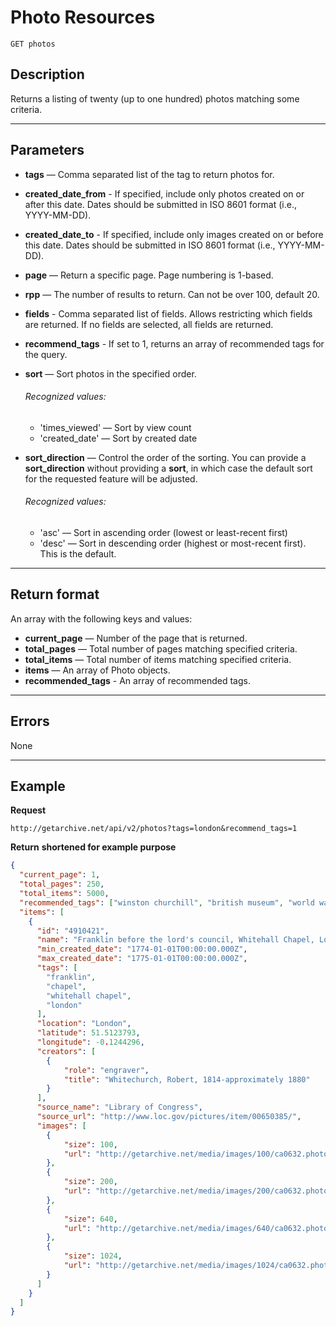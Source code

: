 # Photo Resources

    GET photos

## Description
Returns a listing of twenty (up to one hundred) photos matching some criteria.
***

## Parameters

- **tags** — Comma separated list of the tag to return photos for.
- **created_date_from** - If specified, include only photos created on or after this date. Dates should be submitted in ISO 8601 format (i.e., YYYY-MM-DD).
- **created_date_to** - If specified, include only images created on or before this date. Dates should be submitted in ISO 8601 format (i.e., YYYY-MM-DD).
- **page** — Return a specific page. Page numbering is 1-based.
- **rpp** — The number of results to return. Can not be over 100, default 20.
- **fields** - Comma separated list of fields. Allows restricting which fields are returned. If no fields are selected, all fields are returned.	
- **recommend_tags** - If set to 1, returns an array of recommended tags for the query.
- **sort** — Sort photos in the specified order. 
    ###### Recognized values:
    - 'times_viewed' — Sort by view count
    - 'created_date' — Sort by created date

- **sort_direction** — Control the order of the sorting.  You can provide a **sort_direction** without providing a **sort**, in which case the default sort for the requested feature will be adjusted.
    ###### Recognized values:
    - 'asc' — Sort in ascending order (lowest or least-recent first)
    - 'desc' — Sort in descending order (highest or most-recent first).  This is the default.


***

## Return format
An array with the following keys and values:

- **current_page** — Number of the page that is returned.
- **total_pages** — Total number of pages matching specified criteria.
- **total_items** — Total number of items matching specified criteria.
- **items** — An array of Photo objects.
- **recommended_tags** - An array of recommended tags.

***

## Errors

None
***

## Example
**Request**

    http://getarchive.net/api/v2/photos?tags=london&recommend_tags=1

**Return** __shortened for example purpose__
``` json
{
  "current_page": 1,
  "total_pages": 250,
  "total_items": 5000,
  "recommended_tags": ["winston сhurchill", "british museum", "world war ii"],
  "items": [
    {
      "id": "4910421",
      "name": "Franklin before the lord's council, Whitehall Chapel, London, 1774",
      "min_created_date": "1774-01-01T00:00:00.000Z",
      "max_created_date": "1775-01-01T00:00:00.000Z",
      "tags": [
        "franklin",
        "chapel",
        "whitehall chapel",
        "london"
      ],
      "location": "London",
      "latitude": 51.5123793,
      "longitude": -0.1244296,
      "creators": [
        {
            "role": "engraver",
            "title": "Whitechurch, Robert, 1814-approximately 1880"
        }
      ],
      "source_name": "Library of Congress",
      "source_url": "http://www.loc.gov/pictures/item/00650385/",
      "images": [
        {
            "size": 100,
            "url": "http://getarchive.net/media/images/100/ca0632.photos.016181p.jpg"
        },
        {
            "size": 200,
            "url": "http://getarchive.net/media/images/200/ca0632.photos.016181p.jpg"
        },
        {
            "size": 640,
            "url": "http://getarchive.net/media/images/640/ca0632.photos.016181p.jpg"
        },
        {
            "size": 1024,
            "url": "http://getarchive.net/media/images/1024/ca0632.photos.016181p.jpg"
        }
      ]
    }
  ]
}
```
